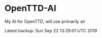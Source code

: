 # OpenTTD-AI
My AI for OpenTTD, will use primarily air

Latest backup: Sun Sep 22 13:29:01 UTC 2019
